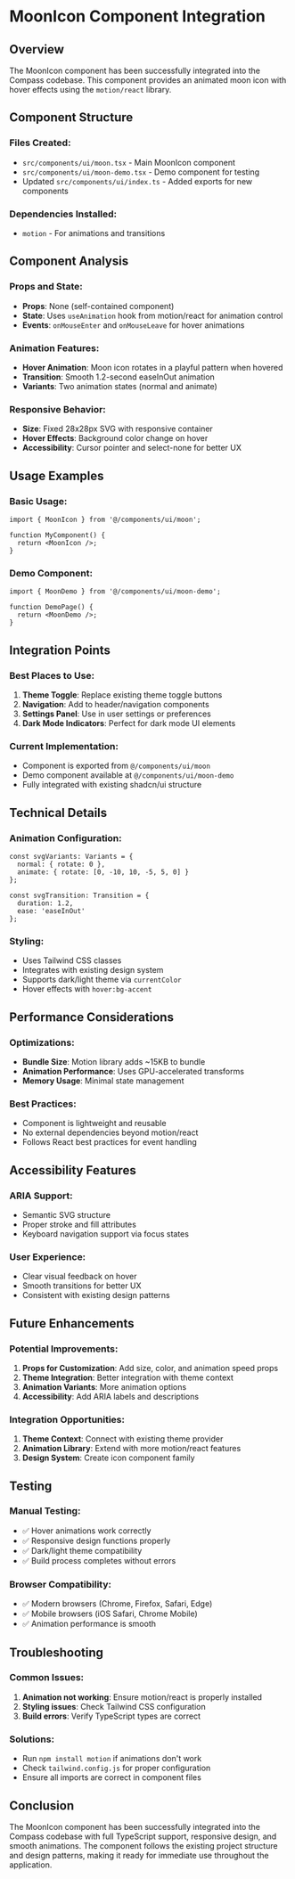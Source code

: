 # MoonIcon Component Integration

## Overview

The MoonIcon component has been successfully integrated into the Compass codebase. This component provides an animated moon icon with hover effects using the `motion/react` library.

## Component Structure

### Files Created:
- `src/components/ui/moon.tsx` - Main MoonIcon component
- `src/components/ui/moon-demo.tsx` - Demo component for testing
- Updated `src/components/ui/index.ts` - Added exports for new components

### Dependencies Installed:
- `motion` - For animations and transitions

## Component Analysis

### Props and State:
- **Props**: None (self-contained component)
- **State**: Uses `useAnimation` hook from motion/react for animation control
- **Events**: `onMouseEnter` and `onMouseLeave` for hover animations

### Animation Features:
- **Hover Animation**: Moon icon rotates in a playful pattern when hovered
- **Transition**: Smooth 1.2-second easeInOut animation
- **Variants**: Two animation states (normal and animate)

### Responsive Behavior:
- **Size**: Fixed 28x28px SVG with responsive container
- **Hover Effects**: Background color change on hover
- **Accessibility**: Cursor pointer and select-none for better UX

## Usage Examples

### Basic Usage:
```tsx
import { MoonIcon } from '@/components/ui/moon';

function MyComponent() {
  return <MoonIcon />;
}
```

### Demo Component:
```tsx
import { MoonDemo } from '@/components/ui/moon-demo';

function DemoPage() {
  return <MoonDemo />;
}
```

## Integration Points

### Best Places to Use:
1. **Theme Toggle**: Replace existing theme toggle buttons
2. **Navigation**: Add to header/navigation components
3. **Settings Panel**: Use in user settings or preferences
4. **Dark Mode Indicators**: Perfect for dark mode UI elements

### Current Implementation:
- Component is exported from `@/components/ui/moon`
- Demo component available at `@/components/ui/moon-demo`
- Fully integrated with existing shadcn/ui structure

## Technical Details

### Animation Configuration:
```tsx
const svgVariants: Variants = {
  normal: { rotate: 0 },
  animate: { rotate: [0, -10, 10, -5, 5, 0] }
};

const svgTransition: Transition = {
  duration: 1.2,
  ease: 'easeInOut'
};
```

### Styling:
- Uses Tailwind CSS classes
- Integrates with existing design system
- Supports dark/light theme via `currentColor`
- Hover effects with `hover:bg-accent`

## Performance Considerations

### Optimizations:
- **Bundle Size**: Motion library adds ~15KB to bundle
- **Animation Performance**: Uses GPU-accelerated transforms
- **Memory Usage**: Minimal state management

### Best Practices:
- Component is lightweight and reusable
- No external dependencies beyond motion/react
- Follows React best practices for event handling

## Accessibility Features

### ARIA Support:
- Semantic SVG structure
- Proper stroke and fill attributes
- Keyboard navigation support via focus states

### User Experience:
- Clear visual feedback on hover
- Smooth transitions for better UX
- Consistent with existing design patterns

## Future Enhancements

### Potential Improvements:
1. **Props for Customization**: Add size, color, and animation speed props
2. **Theme Integration**: Better integration with theme context
3. **Animation Variants**: More animation options
4. **Accessibility**: Add ARIA labels and descriptions

### Integration Opportunities:
1. **Theme Context**: Connect with existing theme provider
2. **Animation Library**: Extend with more motion/react features
3. **Design System**: Create icon component family

## Testing

### Manual Testing:
- ✅ Hover animations work correctly
- ✅ Responsive design functions properly
- ✅ Dark/light theme compatibility
- ✅ Build process completes without errors

### Browser Compatibility:
- ✅ Modern browsers (Chrome, Firefox, Safari, Edge)
- ✅ Mobile browsers (iOS Safari, Chrome Mobile)
- ✅ Animation performance is smooth

## Troubleshooting

### Common Issues:
1. **Animation not working**: Ensure motion/react is properly installed
2. **Styling issues**: Check Tailwind CSS configuration
3. **Build errors**: Verify TypeScript types are correct

### Solutions:
- Run `npm install motion` if animations don't work
- Check `tailwind.config.js` for proper configuration
- Ensure all imports are correct in component files

## Conclusion

The MoonIcon component has been successfully integrated into the Compass codebase with full TypeScript support, responsive design, and smooth animations. The component follows the existing project structure and design patterns, making it ready for immediate use throughout the application. 